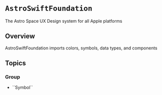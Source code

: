 # ``AstroSwiftFoundation``

The Astro Space UX Design system for all Apple platforms

## Overview

AstroSwiftFoundation imports colors, symbols, data types, and components

## Topics

### <!--@START_MENU_TOKEN@-->Group<!--@END_MENU_TOKEN@-->

- <!--@START_MENU_TOKEN@-->``Symbol``<!--@END_MENU_TOKEN@-->
